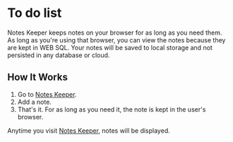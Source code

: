 # To do list
Notes Keeper keeps notes on your browser for as long as you need them. As long as you're using that browser, you can view the notes because they are kept in WEB SQL.
Your notes will be saved to local storage and not persisted in any database or cloud.

## How It Works
1. Go to [Notes Keeper](https://sushilsharma.info.np/Web-Development/Notes-Keeper/index.html).
2. Add a note.
3. That's it. For as long as you need it, the note is kept in the user's browser.

Anytime you visit [Notes Keeper](https://sushilsharma.info.np/Web-Development/Notes-Keeper/index.html), notes will be displayed.